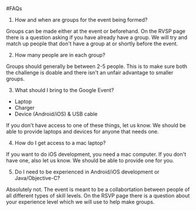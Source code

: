 #FAQs

1. How and when are groups for the event being formed?

Groups can be made either at the event or beforehand. On the RVSP page there is a question asking if you have already have a group. We will try and match up people that don't have a group at or shortly before the event.

2. How many people are in each group? 

Groups should generally be between 2-5 people. This is to make sure both the challenge is doable and there isn't an unfair advantage to smaller groups.

3. What should I bring to the Google Event?
  
  * Laptop
  * Charger
  * Device (Android/iOS) & USB cable

  If you don't have access to one of these things, let us know. We should be able to provide laptops and devices for anyone that needs one. 

4. How do I get access to a mac laptop?

  If you want to do iOS development, you need a mac computer. If you don't have one, also let us know. We should be able to provide one for you.

5. Do I need to be experienced in Android/iOS development or Java/Objective-C?

  Absolutely not. The event is meant to be a collabortation between people of all different types of skill levels. On the RSVP page there is a question about your experience level which we will use to help make groups.

